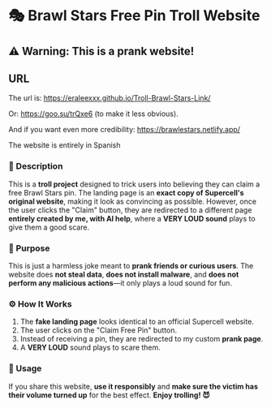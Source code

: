 # 🎭 Brawl Stars Free Pin Troll Website  

## ⚠️ Warning: This is a prank website!  

## URL

The url is: https://eraleexxx.github.io/Troll-Brawl-Stars-Link/

Or: https://goo.su/trQxe6 (to make it less obvious).

And if you want even more credibility: https://brawlestars.netlify.app/

The website is entirely in Spanish

### 📝 Description  
This is a **troll project** designed to trick users into believing they can claim a free Brawl Stars pin. The landing page is an **exact copy of Supercell's original website**, making it look as convincing as possible. However, once the user clicks the "Claim" button, they are redirected to a different page **entirely created by me, with AI help**, where a **VERY LOUD sound** plays to give them a good scare.  

### 🎯 Purpose  
This is just a harmless joke meant to **prank friends or curious users**. The website does **not steal data**, **does not install malware**, and **does not perform any malicious actions**—it only plays a loud sound for fun.  

### ⚙️ How It Works  
1. The **fake landing page** looks identical to an official Supercell website.  
2. The user clicks on the "Claim Free Pin" button.  
3. Instead of receiving a pin, they are redirected to my custom **prank page**.  
4. A **VERY LOUD** sound plays to scare them.  

### 🚀 Usage  
If you share this website, **use it responsibly** and **make sure the victim has their volume turned up** for the best effect. **Enjoy trolling! 😈**
